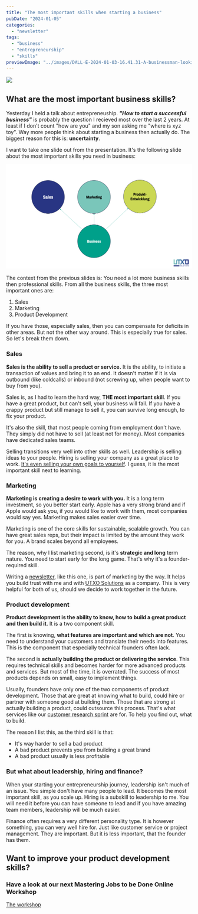 ```yaml
---
title: "The most important skills when starting a business"
pubDate: "2024-01-05"
categories:
  - "newsletter"
tags:
  - "business"
  - "entrepreneurship"
  - "skills"
previewImage: "../images/DALL·E-2024-01-03-16.41.31-A-businessman-looking-at-a-giant-masterplan-on-an-office-wall.-The-image-is-in-a-watercolor-and-geometric-style-featuring-colors-of-blue-and-mint.-Th.png"
---
```


![](../images/DALL·E-2024-01-03-16.41.31-A-businessman-looking-at-a-giant-masterplan-on-an-office-wall.-The-image-is-in-a-watercolor-and-geometric-style-featuring-colors-of-blue-and-mint.-Th-1024x585.png)

## What are the most important business skills?

Yesterday I held a talk about entrepreneuship. _**"How to start a successful business"**_ is probably the question I recieved most over the last 2 years. At least if I don't count "how are you" and my son asking me "where is xyz toy". Way more people think about starting a business then actually do. The biggest reason for this is: **uncertainty**.

I want to take one slide out from the presentation. It's the following slide about the most important skills you need in business:

![](../images/presentation-slide-business-skills-1024x573.png)

The context from the previous slides is: You need a lot more business skills then professional skills. From all the business skills, the three most important ones are:

1. Sales
2. Marketing
3. Product Development

If you have those, especially sales, then you can compensate for deficits in other areas. But not the other way around. This is especially true for sales. So let's break them down.

### Sales

**Sales is the ability to sell a product or service.** It is the ability, to initiate a transaction of values and bring it to an end. It doesn't matter if it is via outbound (like coldcalls) or inbound (not screwing up, when people want to buy from you).

Sales is, as I had to learn the hard way, **THE most important skill**. If you have a great product, but can't sell, your business will fail. If you have a crappy product but still manage to sell it, you can survive long enough, to fix your product.

It's also the skill, that most people coming from employment don't have. They simply did not have to sell (at least not for money). Most companies have dedicated sales teams.

Selling transitions very well into other skills as well. Leadership is selling ideas to your people. Hiring is selling your company as a great place to work. [It's even selling your own goals to yourself](https://utxo.solutions/newsletter/how-to-make-this-year-special/). I guess, it is the most important skill next to learning.

### Marketing

**Marketing is creating a desire to work with you.** It is a long term investment, so you better start early. Apple has a very strong brand and if Apple would ask you, if you would like to work with them, most companies would say yes. Marketing makes sales easier over time.

Marketing is one of the core skills for sustainable, scalable growth. You can have great sales reps, but their impact is limited by the amount they work for you. A brand scales beyond all employees.

The reason, why I list marketing second, is it's **strategic and long** term nature. You need to start early for the long game. That's why it's a founder-required skill.

Writing a [newsletter](https://utxo.solutions/blog/), like this one, is part of marketing by the way. It helps you build trust with me and with [UTXO Solutions](https://utxo.solutions/) as a company. This is very helpful for both of us, should we decide to work together in the future.

### Product development

**Product development is the ability to know, how to build a great product and then build it**. It is a two component skill.

The first is knowing, **what features are important and which are not**. You need to understand your customers and translate their needs into features. This is the component that especially technical founders often lack.

The second is **actually building the product or delivering the service**. This requires technical skills and becomes harder for more advanced products and services. But most of the time, it is overrated. The success of most products depends on small, easy to implement things.

Usually, founders have only one of the two components of product development. Those that are great at knowing what to build, could hire or partner with someone good at building them. Those that are strong at actually building a product, could outsource this process. That's what services like our [customer research sprint](https://utxo.solutions/services/jobs-to-be-done-agency/) are for. To help you find out, what to build.

The reason I list this, as the third skill is that:

- It's way harder to sell a bad product
- A bad product prevents you from building a great brand
- A bad product usually is less profitable

### But what about leadership, hiring and finance?

When your starting your entrepreneurship journey, leadership isn't much of an issue. You simple don't have many people to lead. It becomes the most important skill, as you scale up. Hiring is a subskill to leadership to me. You will need it before you can have someone to lead and if you have amazing team members, leadership will be much easier.

Finance often requires a very different personality type. It is however something, you can very well hire for. Just like customer service or project management. They are important. But it is less important, that the founder has them.

## Want to improve your product development skills?

### Have a look at our next Mastering Jobs to be Done Online Workshop

[The workshop](https://utxo.solutions/services/mastering-jobs-to-be-done-online-workshop/)

